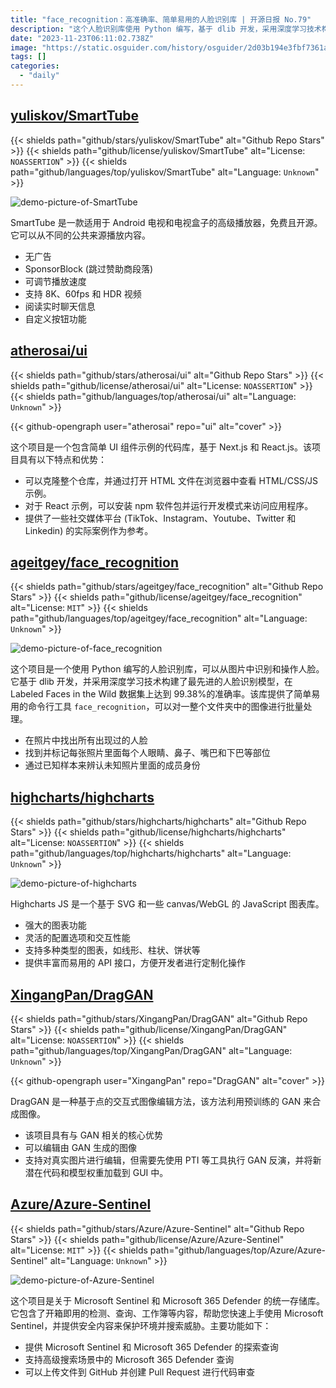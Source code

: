 ```yaml
---
title: "face_recognition：高准确率、简单易用的人脸识别库 | 开源日报 No.79"
description: "这个人脸识别库使用 Python 编写，基于 dlib 开发，采用深度学习技术构建了最先进的人脸识别模型，准确率高达 99.38%。它提供了简单易用的命令行工具，可以批量处理整个文件夹中的图像。它可以找出照片中的所有人脸，标记出每个人的眼睛、鼻子、嘴巴和下巴等部位，还可以通过已知样本识别未知照片中的人物身份。"
date: "2023-11-23T06:11:02.738Z"
image: "https://static.osguider.com/history/osguider/2d03b194e3fbf7361ab56e52373466b7.png"
tags: []
categories:
  - "daily"
---
```


## [yuliskov/SmartTube](https://github.com/yuliskov/SmartTube)

{{< shields path="github/stars/yuliskov/SmartTube" alt="Github Repo Stars" >}} {{< shields path="github/license/yuliskov/SmartTube" alt="License: `NOASSERTION`" >}} {{< shields path="github/languages/top/yuliskov/SmartTube" alt="Language: `Unknown`" >}}

![demo-picture-of-SmartTube](https://static.osguider.com/history/2023/399c86b3f1a0d35459c862b5332fa8a1.png)

SmartTube 是一款适用于 Android 电视和电视盒子的高级播放器，免费且开源。它可以从不同的公共来源播放内容。

- 无广告
- SponsorBlock (跳过赞助商段落)
- 可调节播放速度
- 支持 8K、60fps 和 HDR 视频
- 阅读实时聊天信息
- 自定义按钮功能

## [atherosai/ui](https://github.com/atherosai/ui)

{{< shields path="github/stars/atherosai/ui" alt="Github Repo Stars" >}} {{< shields path="github/license/atherosai/ui" alt="License: `NOASSERTION`" >}} {{< shields path="github/languages/top/atherosai/ui" alt="Language: `Unknown`" >}}

{{< github-opengraph user="atherosai" repo="ui" alt="cover" >}}

这个项目是一个包含简单 UI 组件示例的代码库，基于 Next.js 和 React.js。该项目具有以下特点和优势：

- 可以克隆整个仓库，并通过打开 HTML 文件在浏览器中查看 HTML/CSS/JS 示例。
- 对于 React 示例，可以安装 npm 软件包并运行开发模式来访问应用程序。
- 提供了一些社交媒体平台 (TikTok、Instagram、Youtube、Twitter 和 Linkedin) 的实际案例作为参考。

## [ageitgey/face_recognition](https://github.com/ageitgey/face_recognition)

{{< shields path="github/stars/ageitgey/face_recognition" alt="Github Repo Stars" >}} {{< shields path="github/license/ageitgey/face_recognition" alt="License: `MIT`" >}} {{< shields path="github/languages/top/ageitgey/face_recognition" alt="Language: `Unknown`" >}}

![demo-picture-of-face_recognition](https://static.osguider.com/history/osguider/5514d0d96b61f8c490432c99a898d2db.png)

这个项目是一个使用 Python 编写的人脸识别库，可以从图片中识别和操作人脸。它基于 dlib 开发，并采用深度学习技术构建了最先进的人脸识别模型，在 Labeled Faces in the Wild 数据集上达到 99.38%的准确率。该库提供了简单易用的命令行工具 `face_recognition`，可以对一整个文件夹中的图像进行批量处理。

- 在照片中找出所有出现过的人脸
- 找到并标记每张照片里面每个人眼睛、鼻子、嘴巴和下巴等部位
- 通过已知样本来辨认未知照片里面的成员身份

## [highcharts/highcharts](https://github.com/highcharts/highcharts)

{{< shields path="github/stars/highcharts/highcharts" alt="Github Repo Stars" >}} {{< shields path="github/license/highcharts/highcharts" alt="License: `NOASSERTION`" >}} {{< shields path="github/languages/top/highcharts/highcharts" alt="Language: `Unknown`" >}}

![demo-picture-of-highcharts](https://static.osguider.com/history/2023/834aa1a20fec6f6a566523f424688a19.png)

Highcharts JS 是一个基于 SVG 和一些 canvas/WebGL 的 JavaScript 图表库。

- 强大的图表功能
- 灵活的配置选项和交互性能
- 支持多种类型的图表，如线形、柱状、饼状等
- 提供丰富而易用的 API 接口，方便开发者进行定制化操作

## [XingangPan/DragGAN](https://github.com/XingangPan/DragGAN)

{{< shields path="github/stars/XingangPan/DragGAN" alt="Github Repo Stars" >}} {{< shields path="github/license/XingangPan/DragGAN" alt="License: `NOASSERTION`" >}} {{< shields path="github/languages/top/XingangPan/DragGAN" alt="Language: `Unknown`" >}}

{{< github-opengraph user="XingangPan" repo="DragGAN" alt="cover" >}}

DragGAN 是一种基于点的交互式图像编辑方法，该方法利用预训练的 GAN 来合成图像。

- 该项目具有与 GAN 相关的核心优势
- 可以编辑由 GAN 生成的图像
- 支持对真实图片进行编辑，但需要先使用 PTI 等工具执行 GAN 反演，并将新潜在代码和模型权重加载到 GUI 中。

## [Azure/Azure-Sentinel](https://github.com/Azure/Azure-Sentinel)

{{< shields path="github/stars/Azure/Azure-Sentinel" alt="Github Repo Stars" >}} {{< shields path="github/license/Azure/Azure-Sentinel" alt="License: `MIT`" >}} {{< shields path="github/languages/top/Azure/Azure-Sentinel" alt="Language: `Unknown`" >}}

![demo-picture-of-Azure-Sentinel](https://static.osguider.com/history/osguider/b2a52b49889c9bf482b9a18eacaa388a.png)

这个项目是关于 Microsoft Sentinel 和 Microsoft 365 Defender 的统一存储库。它包含了开箱即用的检测、查询、工作簿等内容，帮助您快速上手使用 Microsoft Sentinel，并提供安全内容来保护环境并搜索威胁。主要功能如下：

- 提供 Microsoft Sentinel 和 Microsoft 365 Defender 的探索查询
- 支持高级搜索场景中的 Microsoft 365 Defender 查询
- 可以上传文件到 GitHub 并创建 Pull Request 进行代码审查
